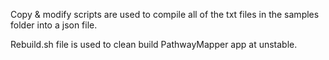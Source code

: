 Copy & modify scripts are used to compile all of the txt files in the samples folder into a json file.

Rebuild.sh file is used to clean build PathwayMapper app at unstable.